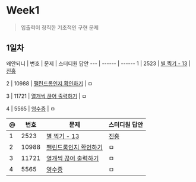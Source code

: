 # Week1
> 입출력이 정직한 기초적인 구현 문제
## 1일차

왜안되니 | 번호 | 문제 | 스터디원 답안
--- | ------ | ------
1 | 2523 | [별 찍기 - 13](https://www.acmicpc.net/problem/2523) | [진홍](Week1/bj2523_kjh.java)

2 | 10988 | [팰린드롬인지 확인하기](https://www.acmicpc.net/problem/10988) | ㅁ

3 | 11721 | [열개씩 끊어 출력하기](https://www.acmicpc.net/problem/11721) | ㅁ

4 | 5565 | [영수증](https://www.acmicpc.net/problem/5565) | ㅁ


@ | 번호 | 문제 | 스터디원 답안
---- | ---- | ---- | ----
1 | 2523 | [별 찍기 - 13](https://www.acmicpc.net/problem/2523) | [진홍](Week1/bj2523_kjh.java)
2 | 10988 | [팰린드롬인지 확인하기](https://www.acmicpc.net/problem/10988) | ㅁ
3 | 11721 | [열개씩 끊어 출력하기](https://www.acmicpc.net/problem/11721) | ㅁ
4 | 5565 | [영수증](https://www.acmicpc.net/problem/5565) | ㅁ